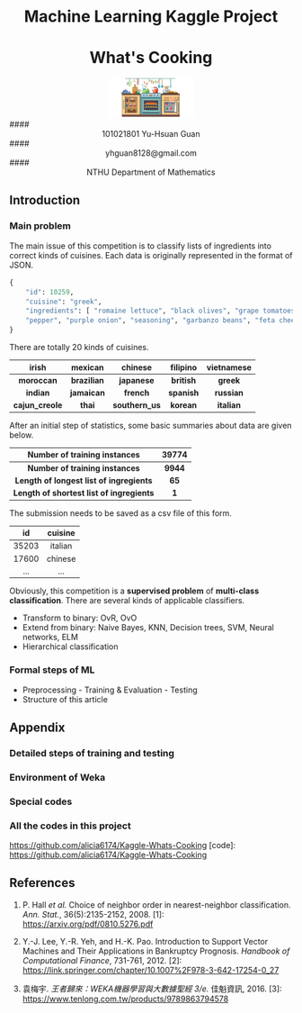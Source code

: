 # <center> Machine Learning Kaggle Project </center>
# <center> What's Cooking </center>
<center> <img src="./pictures/Fig1.png" width="30%" /> </center>
#### <center> 101021801 Yu-Hsuan Guan  </center>
#### <center> yhguan8128@gmail.com </center>
#### <center> NTHU Department of Mathematics</center>

<div style="page-break-after: always;"></div>

## Introduction
### Main problem
The main issue of this competition is to classify lists of ingredients into correct kinds of cuisines. Each data is originally represented in the format of JSON. 

```python
{
    "id": 10259,
    "cuisine": "greek",
    "ingredients": [ "romaine lettuce", "black olives", "grape tomatoes", "garlic",
    "pepper", "purple onion", "seasoning", "garbanzo beans", "feta cheese crumbles"]
}
```
There are totally 20 kinds of cuisines.
<center>

| irish | mexican | chinese | filipino | vietnamese |
| :-----------:| :--------:| :----------:| :-------:| :---------:|
| **moroccan** | **brazilian** | **japanese** | **british** | **greek** |
| **indian** | **jamaican** | **french** | **spanish** | **russian** |
| **cajun_creole** | **thai** | **southern_us** | **korean** | **italian** |

</center>

After an initial step of statistics, some basic summaries about data are given below.
<center>

| Number of training instances | 39774  |
| :---: | :---: |
| **Number of training instances** | **9944** |
| **Length of longest list of ingregients** | **65** |
| **Length of shortest list of ingregients** | **1** |

</center>

The submission needs to be saved as a csv file of this form.
<center>

| id | cuisine |
| :---: | :---: |
| 35203 | italian |
| 17600 | chinese |
| ... | ... |

</center>

Obviously, this competition is a **supervised problem** of **multi-class classification**. There are several kinds of applicable classifiers.

* Transform to binary: OvR, OvO
* Extend from binary: Naive Bayes, KNN, Decision trees, SVM, Neural networks, ELM
* Hierarchical classification

### Formal steps of ML
* Preprocessing - Training & Evaluation - Testing
* Structure of this article

## Appendix
### Detailed steps of training and testing
### Environment of Weka
### Special codes

### All the codes in this project
https://github.com/alicia6174/Kaggle-Whats-Cooking 
[code]: https://github.com/alicia6174/Kaggle-Whats-Cooking 

## References
1. P. Hall *et al.* Choice of neighbor order in nearest-neighbor classification. *Ann. Stat.*, 36(5):2135-2152, 2008.
[1]: https://arxiv.org/pdf/0810.5276.pdf 

2. Y.-J. Lee, Y.-R. Yeh, and H.-K. Pao. Introduction to Support Vector Machines and Their Applications in Bankruptcy Prognosis. *Handbook of Computational Finance*, 731-761, 2012.
[2]: https://link.springer.com/chapter/10.1007%2F978-3-642-17254-0_27

3. 袁梅宇. *王者歸來：WEKA機器學習與大數據聖經 3/e.* 佳魁資訊, 2016.
[3]: https://www.tenlong.com.tw/products/9789863794578 
